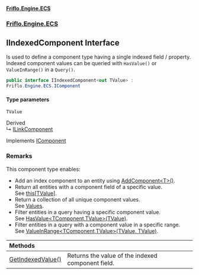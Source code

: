 #### [Friflo.Engine.ECS](index.md 'index')
### [Friflo.Engine.ECS](Friflo.Engine.ECS.md 'Friflo.Engine.ECS')

## IIndexedComponent<TValue> Interface

Is used to define a component type having a single indexed field / property.<br/>
Indexed component values can be queried with `HasValue()` or `ValueInRange()` in a `Query()`.

```csharp
public interface IIndexedComponent<out TValue> :
Friflo.Engine.ECS.IComponent
```
#### Type parameters

<a name='Friflo.Engine.ECS.IIndexedComponent_TValue_.TValue'></a>

`TValue`

Derived  
&#8627; [ILinkComponent](ILinkComponent.md 'Friflo.Engine.ECS.ILinkComponent')

Implements [IComponent](IComponent.md 'Friflo.Engine.ECS.IComponent')

### Remarks
This component type enables:
- Add an index component to an entity using [AddComponent&lt;T&gt;()](Entity.AddComponent_T_().md 'Friflo.Engine.ECS.Entity.AddComponent<T>()').
- Return all entities with a component field of a specific value. <br/>
  See [this[TValue]](ComponentIndex_TIndexedComponent,TValue_.this[TValue].md 'Friflo.Engine.ECS.ComponentIndex<TIndexedComponent,TValue>.this[TValue]').
- Return a collection of all unique component values.<br/>
  See [Values](ComponentIndex_TIndexedComponent,TValue_.Values.md 'Friflo.Engine.ECS.ComponentIndex<TIndexedComponent,TValue>.Values').
- Filter entities in a query having a specific component value.<br/>
  See [HasValue&lt;TComponent,TValue&gt;(TValue)](ArchetypeQuery.HasValue_TComponent,TValue_(TValue).md 'Friflo.Engine.ECS.ArchetypeQuery.HasValue<TComponent,TValue>(TValue)').
- Filter entities in a query with a component value in a specific range.<br/>
  See [ValueInRange&lt;TComponent,TValue&gt;(TValue, TValue)](ArchetypeQuery.ValueInRange_TComponent,TValue_(TValue,TValue).md 'Friflo.Engine.ECS.ArchetypeQuery.ValueInRange<TComponent,TValue>(TValue, TValue)').

| Methods | |
| :--- | :--- |
| [GetIndexedValue()](IIndexedComponent_TValue_.GetIndexedValue().md 'Friflo.Engine.ECS.IIndexedComponent<TValue>.GetIndexedValue()') | Returns the value of the indexed component field. |
